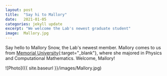 ```yaml
---
layout: post
title:  "Say hi to Mallory"
date:   2021-01-05
categories: jekyll update
excerpt: "We welcome the Lab's newest graduate student"
image:	Mallory.jpg
---
```



Say hello to Mallory Snow, the Lab's newest member. Mallory comes to us from [Memorial University](http://www.mun.ca){:target="_blank"}, where she majored in Physics and Computational Mathematics. Welcome, Mallory!


![Photo]({{ site.baseurl }}/images/Mallory.jpg)
